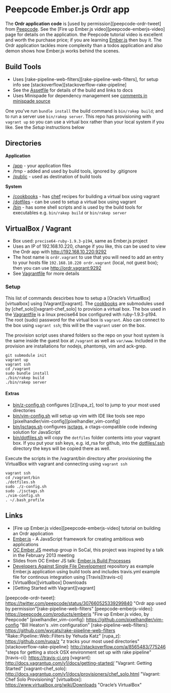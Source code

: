 # Peepcode Ember.js Ordr app

The **Ordr application code** is [used by permission][peepcode-ordr-tweet] from [Peepcode][peepcode]. See the [Fire up Ember.js video][peepcode-emberjs-video] page for details on the application. the Peepcode tutorial video is excellent and worth the purchase price; if you are learning [Ember.js][emberjs] then buy it. The Ordr application tackles more complexity than a todos application and also demon shows how Ember.js works behind the scenes.


## Build Tools

* Uses [rake-pipeline-web-filters][rake-pipeline-web-filters], for setup info see [stackoverflow][stackoverflow-rake-pipeline]
* See the [Assetfile](Assetfile) for details of the build and links to docs
* Uses Minispade for dependency management see [comments in minispade source][minispade-source]

One you've run `bundle install` the build command is `bin/rakep build`; and to run a server use `bin/rakep server`. This repo has provisioning with `vagrant up` so you can use a virtual box rather than your local system if you like. See the *Setup* instructions below


## Directories

**Application**

* [/app](app) - your application files
* /tmp - added and used by build tools, ignored by .gitignore
* [/public](public) - used as destination of build tools

**System**

* [/cookbooks](cookbooks) - has [chef][chef] recipes for building a virtual box using vagrant
* [/dotfiles](dotfiles) - can be used to setup a virtual box using vagrant
* [/bin](bin) - has some shell scripts and is used by the build tools for executables e.g. `bin/rakep build` or `bin/rakep server`


## VirtualBox / Vagrant

* Box used: `precise64-ruby-1.9.3-p194`, same as Ember.js project
* Uses an IP of 192.168.10.220, change if you like, this can be used to view the Ordr app with <http://192.168.10.220:9292>
* The host name is `ordr.vagrant` to use that you will need to add an entry to your hosts file `192.168.10.220 ordr.vagrant` (local, not guest box); then you can use <http://ordr.vagrant:9292>
* See [Vagrantfile](Vagrantfile) for more details


### Setup

This list of commands descirbes how to setup a [Oracle’s VirtualBox][virtualbox] using [Vagrant][vagrant]. The [cookbooks](cookbooks) are submodules used by [chef_solo][vagrant-chef_solo] to provision a virtual box. The box used in the [Vagrantfile](Vagrantfile) is a linux precise64 box configured with ruby-1.9.3-p194. The root (sudo) password for the virtual box is `vagrant`. Also can connect to the box using `vagrant ssh`; this will be the `vagrant` user on the box.

The provision script uses shared folders so the repo on your host system is the same inside the guest box at `/vagrant` as well as `var/www`. Included in the provision are installations for nodejs, phantomjs, vim and ack-grep.

	git submodule init
	vagrant up
	vagrant ssh
	cd /vagrant
	sudo bundle install
	./bin/rakep build
	./bin/rakep server


#### Extras

* [bin/z-config.sh](bin/z-config.sh) configures [z][rupa_z], tool to jump to your most used directories
* [bin/vim-config.sh](bin/vim-config.sh) will setup up vim with IDE like tools see repo [pixelhandler/vim-config][pixelhandler_vim-config] 
* [bin/jsctags.sh](bin/jsctags.sh) configures [jsctags][jsctags], a ctags-compatible code indexing solution for JavaScript
* [bin/dotfiles.sh](bin/dotfiles.sh) will copy the `dotfiles` folder contents into your vagrant box. If you put your ssh keys, e.g. id_rsa for github, into the [dotfiles/.ssh](dotfiles/.ssh) directory the keys will be copied there as well.

Execute the scripts in the /vagrant/bin directory after provisioning the VirtualBox with vagrant and connecting using `vagrant ssh`

	vagrant ssh
	cd /vagrant/bin
	./dotfiles.sh
	sudo ./z-config.sh
	sudo ./jsctags.sh
	./vim-config.sh
	. ~/.bash_profile


## Links

* [Fire up Ember.js video][peepcode-emberjs-video] tutorial on building an Ordr application
* [Ember.js][emberjs] - A JavaScript framework for creating ambitious web applications
* [OC Ember JS][ocemberjs] meetup group in SoCal, this project was inspired by a talk in the February 2013 meeting
* Slides from OC Ember JS talk: [Ember.js Build Processes][ocemberjs-talk-dasfd]
* [Developers Against Single File Development][hjr3-dasfd] repository as example Ember.js application using build tools and includes  travis.yml example file for continous integration using [Travis][travis-ci]
* [VirtualBox][virtualbox] Downloads
* [Getting Started with Vagrant][vagrant]


[chef]: http://www.opscode.com/chef/ "Open-source automation platform"
[emberjs]: https://github.com/emberjs/ember.js "A JavaScript framework for creating ambitious web applications"
[hjr3-dasfd]: https://github.com/hjr3/dasfd "Developers Against Single File Development, by Herman Radtke"
[jsctags]: https://github.com/mozilla/doctorjs "a ctags-compatible code indexing solution for JavaScript"
[minispade-source]: https://github.com/wycats/rake-pipeline-web-filters/blob/master/lib/rake-pipeline-web-filters/minispade_filter.rb "Comments in minispade source"
[ocemberjs]: http://www.meetup.com/OC-EmberJS/ "Orange County Ember JS"
[ocemberjs-talk-dasfd]: https://docs.google.com/presentation/d/1qF29bi_tuBugt4rvXgMxTqQoThoycSlvF_OEOAfUS7c/edit#slide=id.p "Ember.js Build Processes, by Herman Radtke"
[peepcode]: https://peepcode.com "screencast tutorials for professional web developers and designers"
[peepcode-ordr-tweet]: https://twitter.com/peepcode/status/307660525339299840 "Ordr app used by permission"[rake-pipeline-web-filters"
[peepcode-emberjs-video]: https://peepcode.com/products/emberjs "Fire up Ember.js video, by Peepcode"
[pixelhandler_vim-config]: https://github.com/pixelhandler/vim-config "Bill Heaton's .vim configuration"
[rake-pipeline-web-filters]: https://github.com/wycats/rake-pipeline-web-filters "Rake::Pipeline::Web::Filters by Yehuda Katz"
[rupa_z]: https://github.com/rupa/z "z tracks your most used directories"
[stackoverflow-rake-pipeline]: http://stackoverflow.com/a/8565483/775246 "steps for getting a stock OSX environment set up with rake pipeline"
[travis-ci]: https://travis-ci.org
[vagrant]: http://docs.vagrantup.com/v1/docs/getting-started/ "Vagrant: Getting Started"
[vagrant-chef_solo]: http://docs.vagrantup.com/v1/docs/provisioners/chef_solo.html "Vagrant: Chef Solo Provisioning"
[virtualbox]: https://www.virtualbox.org/wiki/Downloads "Oracle’s VirtualBox"